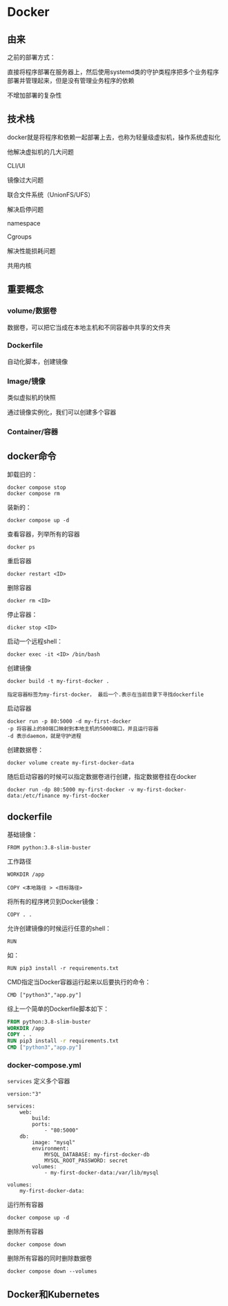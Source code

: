 # Docker



## 由来

之前的部署方式：

直接将程序部署在服务器上，然后使用systemd类的守护类程序把多个业务程序部署并管理起来，但是没有管理业务程序的依赖

不增加部署的复杂性



## 技术栈

docker就是将程序和依赖一起部署上去，也称为轻量级虚拟机，操作系统虚拟化

他解决虚拟机的几大问题



CLI/UI



镜像过大问题

联合文件系统（UnionFS/UFS）



解决启停问题

namespace

Cgroups



解决性能损耗问题

共用内核





## 重要概念

### volume/数据卷

数据卷，可以把它当成在本地主机和不同容器中共享的文件夹





### Dockerfile

自动化脚本，创建镜像



### Image/镜像

类似虚拟机的快照

通过镜像实例化，我们可以创建多个容器



### Container/容器













## docker命令

卸载旧的：

```
docker compose stop
docker compose rm
```



装新的：

```
docker compose up -d
```



查看容器，列举所有的容器

```
docker ps
```



重启容器

```
docker restart <ID>
```



删除容器

```
docker rm <ID>
```



停止容器：

```
dicker stop <ID>
```



启动一个远程shell：

```
docker exec -it <ID> /bin/bash
```



创建镜像

```
docker build -t my-first-docker .

指定容器标签为my-first-docker， 最后一个.表示在当前目录下寻找dockerfile
```



启动容器

```
docker run -p 80:5000 -d my-first-docker
-p 将容器上的80端口映射到本地主机的5000端口，并且运行容器
-d 表示daemon，就是守护进程
```



创建数据卷：

```
docker volume create my-first-docker-data
```

随后启动容器的时候可以指定数据卷进行创建，指定数据卷挂在docker

```
docker run -dp 80:5000 my-first-docker -v my-first-docker-data:/etc/finance my-first-docker
```



## dockerfile



基础镜像：

```
FROM python:3.8-slim-buster
```



工作路径

```
WORKDIR /app
```



```
COPY <本地路径 > <目标路径>
```



将所有的程序拷贝到Docker镜像：

```
COPY . .
```



允许创建镜像的时候运行任意的shell：

```
RUN
```

如：

```
RUN pip3 install -r requirements.txt
```



CMD指定当Docker容器运行起来以后要执行的命令：

```
CMD ["python3","app.py"]
```



综上一个简单的Dockerfile脚本如下：

```dockerfile
FROM python:3.8-slim-buster
WORKDIR /app
COPY . .
RUN pip3 install -r requirements.txt
CMD ["python3","app.py"]
```





### docker-compose.yml

`services` 定义多个容器



```docker
version:"3"

services:
	web:
		build:
		ports:
			- "80:5000"
	db:
		image: "mysql"
		environment:
			MYSQL_DATABASE: my-first-docker-db
			MYSQL_ROOT_PASSWORD: secret
		volumes:
			- my-first-docker-data:/var/lib/mysql

volumes:
	my-first-docker-data:
```



运行所有容器

```
docker compose up -d
```

删除所有容器

```
docker compose down
```

删除所有容器的同时删除数据卷

```
docker compose down --volumes
```













## Docker和Kubernetes